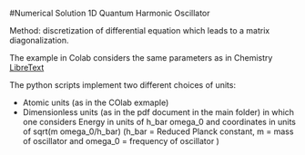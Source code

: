 #Numerical Solution 1D Quantum Harmonic Oscillator

Method: discretization of differential equation which leads to a matrix diagonalization.

The example in Colab considers the same parameters as in Chemistry [LibreText](https://chem.libretexts.org/Bookshelves/Physical_and_Theoretical_Chemistry_Textbook_Maps/Quantum_Tutorials_(Rioux)/09%3A_Numerical_Solutions_for_Schrodinger's_Equation/9.09%3A_Numerical_Solutions_for_the_Harmonic_Oscillator)

The python scripts implement two different choices of units:
- Atomic units (as in the COlab exmaple)
- Dimensionless units (as in the pdf document in the main folder) in which one considers Energy in units of h_bar omega_0 and coordinates in units of sqrt(m omega_0/h_bar)
(h_bar = Reduced Planck constant, m = mass of oscillator and omega_0 = frequency of oscillator )

